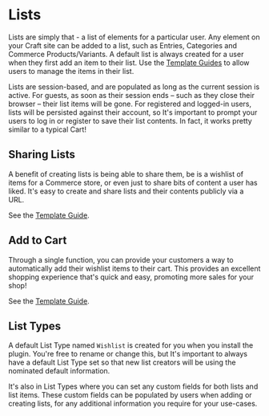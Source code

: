 # Lists
Lists are simply that - a list of elements for a particular user. Any element on your Craft site can be added to a list, such as Entries, Categories and Commerce Products/Variants. A default list is always created for a user when they first add an item to their list. Use the [Template Guides](docs:template-guides/managing-items) to allow users to manage the items in their list.

Lists are session-based, and are populated as long as the current session is active. For guests, as soon as their session ends – such as they close their browser – their list items will be gone. For registered and logged-in users, lists will be persisted against their account, so It's important to prompt your users to log in or register to save their list contents. In fact, it works pretty similar to a typical Cart!

## Sharing Lists
A benefit of creating lists is being able to share them, be is a wishlist of items for a Commerce store, or even just to share bits of content a user has liked. It's easy to create and share lists and their contents publicly via a URL.

See the [Template Guide](docs:template-guides/sharing-lists).

## Add to Cart
Through a single function, you can provide your customers a way to automatically add their wishlist items to their cart. This provides an excellent shopping experience that's quick and easy, promoting more sales for your shop!

See the [Template Guide](docs:template-guides/add-to-cart).

## List Types
A default List Type named `Wishlist` is created for you when you install the plugin. You're free to rename or change this, but It's important to always have a default List Type set so that new list creators will be using the nominated default information.

It's also in List Types where you can set any custom fields for both lists and list items. These custom fields can be populated by users when adding or creating lists, for any additional information you require for your use-cases.